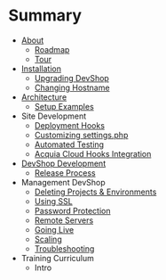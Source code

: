 # Summary

* [About](README.md)
   * [Roadmap](roadmap.md)
   * [Tour](tour.md)
* [Installation](install.md)
   * [Upgrading DevShop](upgrading.md)
   * [Changing Hostname](changing-hostname.md)
* [Architecture](architecture.md)
   * [Setup Examples](examples.md)
* Site Development
   * [Deployment Hooks](deployment-hooks.md)
   * [Customizing settings.php](settings-php.md)
   * [Automated Testing](testing.md)
   * [Acquia Cloud Hooks Integration](deployment-hooks-acquia.md)
* [DevShop Development](development.md)
   * [Release Process](release-process.md)
* Management DevShop
   * [Deleting Projects & Environments](deleting.md)
   * [Using SSL](ssl.md)
   * [Password Protection](password-protect.md)
   * [Remote Servers](remotes.md)
   * [Going Live](going-live.md)
   * [Scaling](scaling.md)
   * [Troubleshooting](troubleshooting.md)
* Training Curriculum
   * Intro

